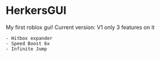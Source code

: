 # HerkersGUI
My first roblox gui!
Current version: V1
only 3 features on it
~~~~~~~~~~~~~~~~~~~~
- Hitbox expander
- Speed Boost 6x
- Infinite Jump
